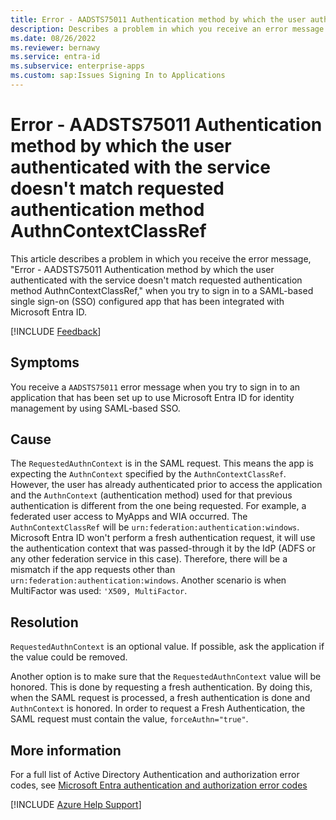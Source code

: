```yaml
---
title: Error - AADSTS75011 Authentication method by which the user authenticated with the service doesn't match requested authentication method AuthnContextClassRef.
description: Describes a problem in which you receive an error message when signing in to SAML-based single sign-on configured app that has been configured to use Microsoft Entra ID as an Identity Provider (IdP). The error you receive is Error - AADSTS75011 Authentication method by which the user authenticated with the service doesn't match requested authentication method AuthnContextClassRef
ms.date: 08/26/2022
ms.reviewer: bernawy
ms.service: entra-id
ms.subservice: enterprise-apps
ms.custom: sap:Issues Signing In to Applications
---
```

# Error - AADSTS75011 Authentication method by which the user authenticated with the service doesn't match requested authentication method AuthnContextClassRef

This article describes a problem in which you receive the error message, "Error - AADSTS75011 Authentication method by which the user authenticated with the service doesn't match requested authentication method AuthnContextClassRef," when you try to sign in to a SAML-based single sign-on (SSO) configured app that has been integrated with Microsoft Entra ID.

[!INCLUDE [Feedback](../../../includes/feedback.md)]

## Symptoms

You receive a `AADSTS75011` error message when you try to sign in to an application that has been set up to use Microsoft Entra ID for identity management by using SAML-based SSO.

## Cause

The `RequestedAuthnContext` is in the SAML request. This means the app is expecting the `AuthnContext` specified by the `AuthnContextClassRef`. However, the user has already authenticated prior to access the application and the `AuthnContext` (authentication method) used for that previous authentication is different from the one being requested. For example, a federated user access to MyApps and WIA occurred. The `AuthnContextClassRef` will be `urn:federation:authentication:windows`. Microsoft Entra ID won't perform a fresh authentication request, it will use the authentication context that was passed-through it by the IdP (ADFS or any other federation service in this case). Therefore, there will be a mismatch if the app requests other than `urn:federation:authentication:windows`. Another scenario is when MultiFactor was used: `'X509, MultiFactor`.

## Resolution

`RequestedAuthnContext` is an optional value. If possible, ask the application if the value could be removed.

Another option is to make sure that the `RequestedAuthnContext` value will be honored. This is done by requesting a fresh authentication. By doing this, when the SAML request is processed, a fresh authentication is done and `AuthnContext` is honored. In order to request a Fresh Authentication, the SAML request must contain the value, `forceAuthn="true"`.

## More information

For a full list of Active Directory Authentication and authorization error codes, see [Microsoft Entra authentication and authorization error codes](/azure/active-directory/develop/reference-aadsts-error-codes)

[!INCLUDE [Azure Help Support](../../../includes/azure-help-support.md)]
